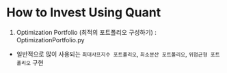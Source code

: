 # How to Invest Using Quant

1. Optimization Portfolio (최적의 포트폴리오 구성하기) : OptimizationPortfolio.py   
- 일반적으로 많이 사용되는 `최대샤프지수 포트폴리오`, `최소분산 포트폴리오`, `위험균형 포트폴리오` 구현  
